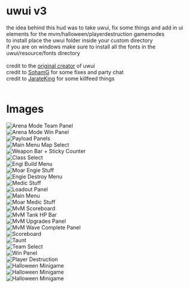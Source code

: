 # uwui v3
the idea behind this hud was to take uwui, fix some things and add in ui elements for the mvm/halloween/playerdestruction gamemodes <br/>
to install place the uwui folder inside your custom directory<br/>
if you are on windows make sure to install all the fonts in the uwui/resource/fonts directory<br/>
<br/>
credit to the [original creator](https://www.teamfortress.tv/user/uwu) of uwui<br/>
credit to [SohamG](https://github.com/SohamG) for some fixes and party chat<br/>
credit to [JarateKing](https://www.teamfortress.tv/user/JarateKing) for some killfeed things<br/>
<br/>
# Images
![Arena Mode Team Panel](https://raw.githubusercontent.com/otherguywolf/hud/master/images/arena_teampanel.jpeg)<br/>
![Arena Mode Win Panel](https://raw.githubusercontent.com/otherguywolf/hud/master/images/arena_winpanel.jpeg)<br/>
![Payload Panels](https://raw.githubusercontent.com/otherguywolf/hud/master/images/cartpanel.jpeg)<br/>
![Main Menu Map Select](https://raw.githubusercontent.com/otherguywolf/hud/master/images/casualmapselect.jpeg)<br/>
![Weapon Bar + Sticky Counter](https://raw.githubusercontent.com/otherguywolf/hud/master/images/chargebar_stickycounter.jpeg)<br/>
![Class Select](https://raw.githubusercontent.com/otherguywolf/hud/master/images/class_select.jpeg)<br/>
![Engi Build Menu](https://raw.githubusercontent.com/otherguywolf/hud/master/images/engiebuild.jpeg)<br/>
![Moar Engie Stuff](https://raw.githubusercontent.com/otherguywolf/hud/master/images/engiebuilding.jpeg)<br/>
![Engie Destroy Menu](https://raw.githubusercontent.com/otherguywolf/hud/master/images/engiedestroy.jpeg)<br/>
![Medic Stuff](https://raw.githubusercontent.com/otherguywolf/hud/master/images/healerpanel.jpeg)<br/>
![Loadout Panel](https://raw.githubusercontent.com/otherguywolf/hud/master/images/loadoutpanel.jpeg)<br/>
![Main Menu](https://raw.githubusercontent.com/otherguywolf/hud/master/images/mainmenu.jpeg)<br/>
![Moar Medic Stuff](https://raw.githubusercontent.com/otherguywolf/hud/master/images/medic_panels.jpeg)<br/>
![MvM Scoreboard](https://raw.githubusercontent.com/otherguywolf/hud/master/images/mvm_scoreboard.jpeg)<br/>
![MvM Tank HP Bar](https://raw.githubusercontent.com/otherguywolf/hud/master/images/mvm_tankpanel.jpeg)<br/>
![MvM Upgrades Panel](https://raw.githubusercontent.com/otherguywolf/hud/master/images/mvm_upgradepanel.jpeg)<br/>
![MvM Wave Complete Panel](https://raw.githubusercontent.com/otherguywolf/hud/master/images/mvm_wavecompletepanel.jpeg)<br/>
![Scoreboard](https://raw.githubusercontent.com/otherguywolf/hud/master/images/scoreboard.jpeg)<br/>
![Taunt](https://raw.githubusercontent.com/otherguywolf/hud/master/images/tauntpanel.jpeg)<br/>
![Team Select](https://raw.githubusercontent.com/otherguywolf/hud/master/images/team_select.jpeg)<br/>
![Win Panel](https://raw.githubusercontent.com/otherguywolf/hud/master/images/winpanel.jpeg)<br/>
![Player Destruction](https://raw.githubusercontent.com/otherguywolf/hud/master/images/playerdestruction.jpeg)<br/>
![Halloween Minigame](https://raw.githubusercontent.com/otherguywolf/hud/master/images/halloweenminigame1.jpeg)<br/>
![Halloween Minigame](https://raw.githubusercontent.com/otherguywolf/hud/master/images/halloweenminigame2.jpeg)<br/>
![Halloween Minigame](https://raw.githubusercontent.com/otherguywolf/hud/master/images/halloweenminigame3.jpeg)<br/>
